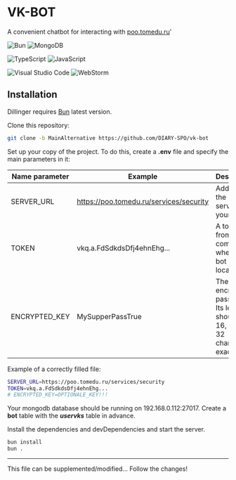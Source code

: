 # VK-BOT
A convenient chatbot for interacting with [poo.tomedu.ru](https://poo.tomedu.ru)'

![Bun](https://img.shields.io/badge/Bun-%23000000.svg?style=for-the-badge&logo=bun&logoColor=white)
![MongoDB](https://img.shields.io/badge/MongoDB-%234ea94b.svg?style=for-the-badge&logo=mongodb&logoColor=white)

![TypeScript](https://img.shields.io/badge/typescript-%23007ACC.svg?style=for-the-badge&logo=typescript&logoColor=white)
![JavaScript](https://img.shields.io/badge/javascript-%23323330.svg?style=for-the-badge&logo=javascript&logoColor=%23F7DF1E)

![Visual Studio Code](https://img.shields.io/badge/Visual%20Studio%20Code-0078d7.svg?style=for-the-badge&logo=visual-studio-code&logoColor=white)
![WebStorm](https://img.shields.io/badge/webstorm-143?style=for-the-badge&logo=webstorm&logoColor=white&color=black)

## Installation

Dillinger requires [Bun](https://bun.sh/) latest version.

Clone this repository:

```sh
git clone -b MainAlternative https://github.com/DIARY-SPO/vk-bot
```

Set up your copy of the project.
To do this, create a **.env** file and specify the main parameters in it:

| Name parameter | Example | Description | Required |
| -------------- | ------- | ----------- | -------- |
| SERVER_URL | https://poo.tomedu.ru/services/security | Address to the services of your diary | Yes |
| TOKEN | vkq.a.FdSdkdsDfj4ehnEhg... | A token from your community, where the bot will be located | Yes |
| ENCRYPTED_KEY | MySupperPassTrue | The key for encrypting passwords. Its length should be 16, 24 or 32 characters exactly | No |

Example of a correctly filled file:

```sh
SERVER_URL=https://poo.tomedu.ru/services/security
TOKEN=vkq.a.FdSdkdsDfj4ehnEhg...
# ENCRYPTED_KEY=OPTIONALE_KEY!!!
```

Your mongodb database should be running on 192.168.0.112:27017. Create a **bot** table with the ***uservks*** table in advance.

Install the dependencies and devDependencies and start the server.

```sh
bun install
bun .
```

------

This file can be supplemented/modified... Follow the changes!
